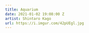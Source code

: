 ```yaml
---
title: Aquarium
date: 2021-01-02 19:08:00 Z
artist: Shintaro Kago
url: https://i.imgur.com/42pUEgl.jpg
---
```


